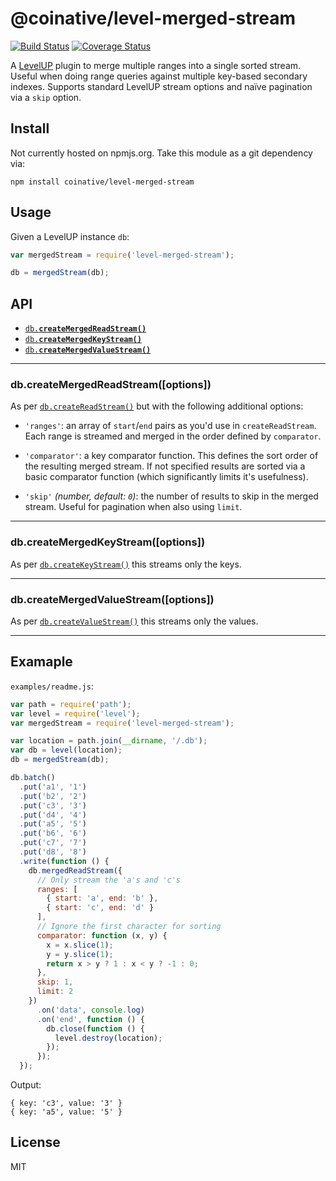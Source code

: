 # @coinative/level-merged-stream

[![Build Status](https://travis-ci.org/coinative/level-merged-stream.svg?branch=master)](https://travis-ci.org/coinative/level-merged-stream) [![Coverage Status](https://img.shields.io/coveralls/coinative/level-merged-stream.svg)](https://coveralls.io/r/coinative/level-merged-stream?branch=master)

A [LevelUP](https://github.com/rvagg/node-levelup) plugin to merge multiple ranges into a single sorted stream. Useful when doing range queries against multiple key-based secondary indexes. Supports standard LevelUP stream options and naïve pagination via a `skip` option.

## Install

Not currently hosted on npmjs.org. Take this module as a git dependency via:

```
npm install coinative/level-merged-stream
```

## Usage

Given a LevelUP instance `db`:
```js
var mergedStream = require('level-merged-stream');

db = mergedStream(db);
```

## API

* <a href="#createMergedReadStream"><code>db.<b>createMergedReadStream()</b></code></a>
* <a href="#createMergedKeyStream"><code>db.<b>createMergedKeyStream()</b></code></a>
* <a href="#createMergedValueStream"><code>db.<b>createMergedValueStream()</b></code></a>

--------------------------------------------------------

<a name="createMergedReadStream"></a>
### db.createMergedReadStream([options])

As per [`db.createReadStream()`](https://github.com/rvagg/node-levelup/blob/master/README.md#createReadStream) but with the following additional options:

* `'ranges'`: an array of `start`/`end` pairs as you'd use in `createReadStream`. Each range is streamed and merged in the order defined by `comparator`.

* `'comparator'`: a key comparator function. This defines the sort order of the resulting merged stream. If not specified results are sorted via a basic comparator function (which significantly limits it's usefulness).

* `'skip'` *(number, default: `0`)*: the number of results to skip in the merged stream. Useful for pagination when also using `limit`.

--------------------------------------------------------
<a name="createMergedKeyStream"></a>
### db.createMergedKeyStream([options])

As per [`db.createKeyStream()`](https://github.com/rvagg/node-levelup/blob/master/README.md#createKeyStream) this streams only the keys.

--------------------------------------------------------
<a name="createMergedValueStream"></a>
### db.createMergedValueStream([options])

As per [`db.createValueStream()`](https://github.com/rvagg/node-levelup/blob/master/README.md#createValueStream) this streams only the values.

--------------------------------------------------------

## Examaple

`examples/readme.js`:
```js
var path = require('path');
var level = require('level');
var mergedStream = require('level-merged-stream');

var location = path.join(__dirname, '/.db');
var db = level(location);
db = mergedStream(db);

db.batch()
  .put('a1', '1')
  .put('b2', '2')
  .put('c3', '3')
  .put('d4', '4')
  .put('a5', '5')
  .put('b6', '6')
  .put('c7', '7')
  .put('d8', '8')
  .write(function () {
    db.mergedReadStream({
      // Only stream the 'a's and 'c's
      ranges: [
        { start: 'a', end: 'b' },
        { start: 'c', end: 'd' }
      ],
      // Ignore the first character for sorting
      comparator: function (x, y) {
        x = x.slice(1);
        y = y.slice(1);
        return x > y ? 1 : x < y ? -1 : 0;
      },
      skip: 1,
      limit: 2
    })
      .on('data', console.log)
      .on('end', function () {
        db.close(function () {
          level.destroy(location);
        });
      });
  });
```
Output:
```
{ key: 'c3', value: '3' }
{ key: 'a5', value: '5' }
```
## License

MIT
